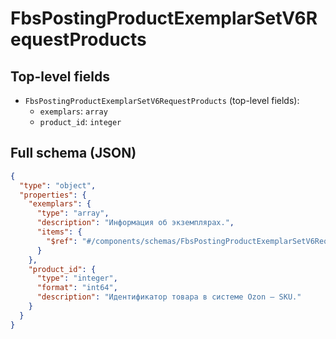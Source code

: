 # FbsPostingProductExemplarSetV6RequestProducts

## Top-level fields
- `FbsPostingProductExemplarSetV6RequestProducts` (top-level fields):
  - `exemplars`: `array`
  - `product_id`: `integer`

## Full schema (JSON)
```json
{
  "type": "object",
  "properties": {
    "exemplars": {
      "type": "array",
      "description": "Информация об экземплярах.",
      "items": {
        "$ref": "#/components/schemas/FbsPostingProductExemplarSetV6RequestExemplars"
      }
    },
    "product_id": {
      "type": "integer",
      "format": "int64",
      "description": "Идентификатор товара в системе Ozon — SKU."
    }
  }
}
```

